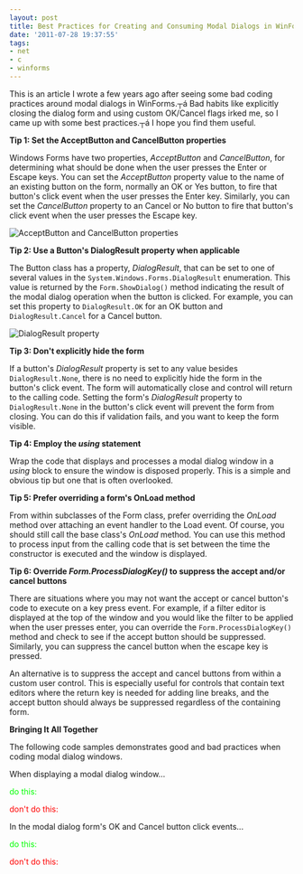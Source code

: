 ```yaml
---
layout: post
title: Best Practices for Creating and Consuming Modal Dialogs in WinForms
date: '2011-07-28 19:37:55'
tags:
- net
- c
- winforms
---
```


This is an article I wrote a few years ago after seeing some bad coding practices around modal dialogs in WinForms.┬á Bad habits like explicitly closing the dialog form and using custom OK/Cancel flags irked me, so I came up with some best practices.┬á I hope you find them useful.

**Tip 1: Set the AcceptButton and CancelButton properties**

Windows Forms have two properties, *AcceptButton* and *CancelButton*, for determining what should be done when the user presses the Enter or Escape keys. You can set the *AcceptButton* property value to the name of an existing button on the form, normally an OK or Yes button, to fire that button's click event when the user presses the Enter key. Similarly, you can set the *CancelButton* property to an Cancel or No button to fire that button's click event when the user presses the Escape key.

![AcceptButton and CancelButton properties](http://media.joebuschmann.com/formproperties.png)

**Tip 2: Use a Button's DialogResult property when applicable**

The Button class has a property, *DialogResult*, that can be set to one of several values in the `System.Windows.Forms.DialogResult` enumeration. This value is returned by the `Form.ShowDialog()` method indicating the result of the modal dialog operation when the button is clicked. For example, you can set this property to `DialogResult.OK` for an OK button and `DialogResult.Cancel` for a Cancel button.

![DialogResult property](http://media.joebuschmann.com/formproperties2.png)

**Tip 3: Don't explicitly hide the form**

If a button's *DialogResult* property is set to any value besides `DialogResult.None`, there is no need to explicitly hide the form in the button's click event. The form will automatically close and control will return to the calling code. Setting the form's *DialogResult* property to `DialogResult.None` in the button's click event will prevent the form from closing. You can do this if validation fails, and you want to keep the form visible.

<script src="https://gist.github.com/joebuschmann/6a10c5813be82e46cc5a.js"></script>

**Tip 4: Employ the *using* statement**

Wrap the code that displays and processes a modal dialog window in a *using* block to ensure the window is disposed properly. This is a simple and obvious tip but one that is often overlooked.

<script src="https://gist.github.com/joebuschmann/4e5965df1c536682f72a.js"></script>

**Tip 5: Prefer overriding a form's OnLoad method**

From within subclasses of the Form class, prefer overriding the *OnLoad* method over attaching an event handler to the Load event. Of course, you should still call the base class's *OnLoad* method. You can use this method to process input from the calling code that is set between the time the constructor is executed and the window is displayed.

<script src="https://gist.github.com/joebuschmann/2ca78bd08ce7eb149055.js"></script>

**Tip 6: Override *Form.ProcessDialogKey()* to suppress the accept and/or cancel buttons**

There are situations where you may not want the accept or cancel button's code to execute on a key press event. For example, if a filter editor is displayed at the top of the window and you would like the filter to be applied when the user presses enter, you can override the `Form.ProcessDialogKey()` method and check to see if the accept button should be suppressed. Similarly, you can suppress the cancel button when the escape key is pressed.

<script src="https://gist.github.com/joebuschmann/3aaf386381926ad90cd3.js"></script>

An alternative is to suppress the accept and cancel buttons from within a custom user control. This is especially useful for controls that contain text editors where the return key is needed for adding line breaks, and the accept button should always be suppressed regardless of the containing form.

<script src="https://gist.github.com/joebuschmann/3d4608cee4566a89d4e2.js"></script>

**Bringing It All Together**

The following code samples demonstrates good and bad practices when coding modal dialog windows.

When displaying a modal dialog window...

<span style="color: #00ff00;">do this:</span>

<script src="https://gist.github.com/joebuschmann/c54d16c3cff101960f91.js"></script>

<span style="color: #ff0000;">don't do this:</span>

<script src="https://gist.github.com/joebuschmann/a8da72fcdaaea1847b9c.js"></script>

In the modal dialog form's OK and Cancel button click events...

<span style="color: #00ff00;">do this:</span>

<script src="https://gist.github.com/joebuschmann/caede8ad756c68832512.js"></script>

<span style="color: #ff0000;">don't do this:</span>

<script src="https://gist.github.com/joebuschmann/ca5b5147ef6b6391a73c.js"></script>

